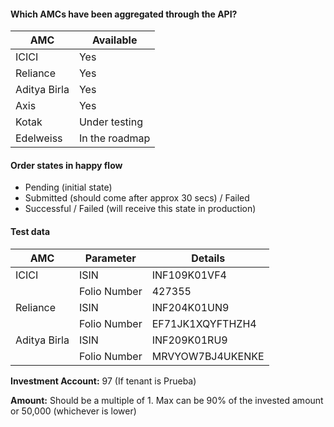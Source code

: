 #### Which AMCs have been aggregated through the API?

| AMC | Available |
|-----|-----------|
| ICICI | Yes |
| Reliance | Yes |
| Aditya Birla | Yes |
| Axis | Yes |
| Kotak | Under testing |
| Edelweiss | In the roadmap |

#### Order states in happy flow
- Pending (initial state)
- Submitted (should come after approx 30 secs) / Failed
- Successful / Failed (will receive this state in production)

#### Test data

| AMC | Parameter | Details |
| --- |-----------|---------|
| ICICI | ISIN | INF109K01VF4 |
| | Folio Number | 427355 |
| Reliance | ISIN | INF204K01UN9 |
| | Folio Number | EF71JK1XQYFTHZH4 |
| Aditya Birla | ISIN | INF209K01RU9 |
| | Folio Number | MRVYOW7BJ4UKENKE |

<p><b>Investment Account:</b> 97 (If tenant is Prueba)</p>
<p><b>Amount:</b> Should be a multiple of 1. Max can be 90% of the invested amount or 50,000 (whichever is lower)</p>


